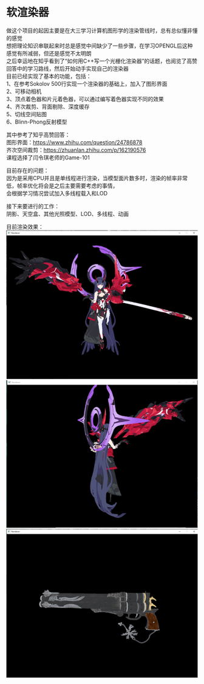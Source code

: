 # 软渲染器
做这个项目的起因主要是在大三学习计算机图形学的渲染管线时，总有总似懂非懂的感觉  
想把理论知识串联起来时总是感觉中间缺少了一些步骤，在学习OPENGL后这种感觉有所减弱，但还是感觉不太明朗  
之后幸运地在知乎看到了“如何用C++写一个光栅化渲染器”的话题，也阅览了高赞回答中的学习路线，然后开始动手实现自己的渲染器  
目前已经实现了基本的功能，包括：  
1、在参考Sokolov 500行实现一个渲染器的基础上，加入了图形界面  
2、可移动相机  
3、顶点着色器和片元着色器，可以通过编写着色器实现不同的效果  
4、齐次裁剪、背面剔除、深度缓存  
5、切线空间贴图  
6、Blinn-Phong反射模型  

其中参考了知乎高赞回答：  
图形界面：https://www.zhihu.com/question/24786878  
齐次空间裁剪：https://zhuanlan.zhihu.com/p/162190576  
课程选择了闫令琪老师的Game-101  

目前存在的问题：   
因为是采用CPU并且是单线程进行渲染，当模型面片数多时，渲染的帧率非常低，帧率优化将会是之后主要需要考虑的事情，  
会根据学习情况尝试加入多线程载入和LOD  

接下来要进行的工作：   
阴影、天空盒、其他光照模型、LOD、多线程、动画    

目前渲染效果：  
![image](image/芽衣1.PNG) ![image](image/芽衣2.PNG)
![image](image/gun.PNG)
